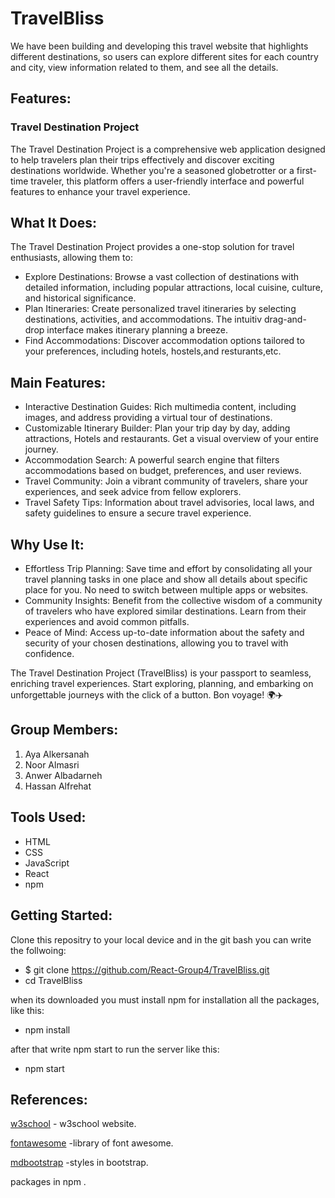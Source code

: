 # TravelBliss
We have been building and developing this travel website that highlights different destinations, so users can explore different sites for each country and city, view information related to them, and see all the details.


## Features:
### Travel Destination Project
The Travel Destination Project is a comprehensive web application designed to help travelers plan their trips effectively and discover exciting destinations worldwide. Whether you're a seasoned globetrotter or a first-time traveler, this platform offers a user-friendly interface and powerful features to enhance your travel experience.

## What It Does:
The Travel Destination Project provides a one-stop solution for travel enthusiasts, allowing them to:
- Explore Destinations: Browse a vast collection of destinations with detailed information, including popular attractions, local cuisine, culture, and historical significance.
- Plan Itineraries: Create personalized travel itineraries by selecting destinations, activities, and accommodations. The intuitiv drag-and-drop interface makes itinerary planning a breeze.
- Find Accommodations: Discover accommodation options tailored to your preferences, including hotels, hostels,and resturants,etc.


## Main Features:
- Interactive Destination Guides: Rich multimedia content, including images,  and address providing a virtual tour of destinations.
- Customizable Itinerary Builder: Plan your trip day by day, adding attractions, Hotels and restaurants. Get a visual overview of your entire journey.
- Accommodation Search: A powerful search engine that filters accommodations based on budget, preferences, and user reviews.
- Travel Community: Join a vibrant community of travelers, share your experiences, and seek advice from fellow explorers.
- Travel Safety Tips: Information about travel advisories, local laws, and safety guidelines to ensure a secure travel experience.

## Why Use It:
- Effortless Trip Planning: Save time and effort by consolidating all your travel planning tasks in one place and show all details about specific place for you. No need to switch between multiple apps or websites.
- Community Insights: Benefit from the collective wisdom of a community of travelers who have explored similar destinations. Learn from their experiences and avoid common pitfalls.
- Peace of Mind: Access up-to-date information about the safety and security of your chosen destinations, allowing you to travel with confidence.

The Travel Destination Project (TravelBliss) is your passport to seamless, enriching travel experiences. Start exploring, planning, and embarking on unforgettable journeys with the click of a button. Bon voyage! 🌍✈️


## Group Members:
1. Aya Alkersanah
2. Noor Almasri
3. Anwer Albadarneh
4. Hassan Alfrehat

## Tools Used:

- HTML
- CSS
- JavaScript
- React
- npm 


## Getting Started:
Clone this repositry to your local device and in the git bash you can write the follwoing:
 - $ git clone https://github.com/React-Group4/TravelBliss.git
 - cd TravelBliss

 when its downloaded you must install npm for installation all the packages, like this:
 - npm install

after that write npm start to run the server like this:
- npm start



## References:
[w3school](https://www.w3schools.com/colors/colors_picker.asp) - w3school website.

[fontawesome](https://fontawesome.com/) -library of font awesome.

[mdbootstrap](https://mdbootstrap.com/) -styles in bootstrap.

packages in npm .

















<!-- # Getting Started with Create React App

This project was bootstrapped with [Create React App](https://github.com/facebook/create-react-app).

## Available Scripts

In the project directory, you can run:

### `npm start`

Runs the app in the development mode.\
Open [http://localhost:3000](http://localhost:3000) to view it in your browser.

The page will reload when you make changes.\
You may also see any lint errors in the console.

### `npm test`

Launches the test runner in the interactive watch mode.\
See the section about [running tests](https://facebook.github.io/create-react-app/docs/running-tests) for more information.

### `npm run build`

Builds the app for production to the `build` folder.\
It correctly bundles React in production mode and optimizes the build for the best performance.

The build is minified and the filenames include the hashes.\
Your app is ready to be deployed!

See the section about [deployment](https://facebook.github.io/create-react-app/docs/deployment) for more information.

### `npm run eject`

**Note: this is a one-way operation. Once you `eject`, you can't go back!**

If you aren't satisfied with the build tool and configuration choices, you can `eject` at any time. This command will remove the single build dependency from your project.

Instead, it will copy all the configuration files and the transitive dependencies (webpack, Babel, ESLint, etc) right into your project so you have full control over them. All of the commands except `eject` will still work, but they will point to the copied scripts so you can tweak them. At this point you're on your own.

You don't have to ever use `eject`. The curated feature set is suitable for small and middle deployments, and you shouldn't feel obligated to use this feature. However we understand that this tool wouldn't be useful if you couldn't customize it when you are ready for it.

## Learn More

You can learn more in the [Create React App documentation](https://facebook.github.io/create-react-app/docs/getting-started).

To learn React, check out the [React documentation](https://reactjs.org/).

### Code Splitting

This section has moved here: [https://facebook.github.io/create-react-app/docs/code-splitting](https://facebook.github.io/create-react-app/docs/code-splitting)

### Analyzing the Bundle Size

This section has moved here: [https://facebook.github.io/create-react-app/docs/analyzing-the-bundle-size](https://facebook.github.io/create-react-app/docs/analyzing-the-bundle-size)

### Making a Progressive Web App

This section has moved here: [https://facebook.github.io/create-react-app/docs/making-a-progressive-web-app](https://facebook.github.io/create-react-app/docs/making-a-progressive-web-app)

### Advanced Configuration

This section has moved here: [https://facebook.github.io/create-react-app/docs/advanced-configuration](https://facebook.github.io/create-react-app/docs/advanced-configuration)

### Deployment

This section has moved here: [https://facebook.github.io/create-react-app/docs/deployment](https://facebook.github.io/create-react-app/docs/deployment)

### `npm run build` fails to minify

This section has moved here: [https://facebook.github.io/create-react-app/docs/troubleshooting#npm-run-build-fails-to-minify](https://facebook.github.io/create-react-app/docs/troubleshooting#npm-run-build-fails-to-minify) -->
